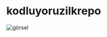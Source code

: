 # kodluyoruzilkrepo
![görsel](https://upload.wikimedia.org/wikipedia/commons/b/b6/Image_created_with_a_mobile_phone.png) 
